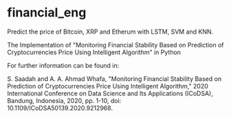 # financial_eng
Predict the price of Bitcoin, XRP and Etherum with LSTM, SVM and KNN.

The Implementation of "Monitoring Financial Stability Based on Prediction of Cryptocurrencies Price Using Intelligent Algorithm" in Python

For further information can be found in:

S. Saadah and A. A. Ahmad Whafa, "Monitoring Financial Stability Based on Prediction of Cryptocurrencies Price Using Intelligent Algorithm," 2020 International Conference on Data Science and Its Applications (ICoDSA), Bandung, Indonesia, 2020, pp. 1-10, doi: 10.1109/ICoDSA50139.2020.9212968.
